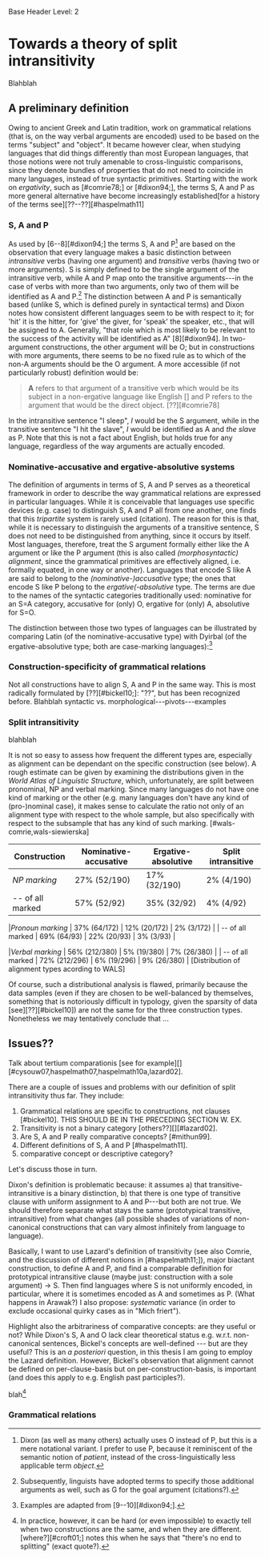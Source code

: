 Base Header Level: 2

# Towards a theory of split intransitivity
Blahblah

## A preliminary definition
Owing to ancient Greek and Latin tradition, work on grammatical relations (that is, on the way verbal arguments are encoded) used to be based on the terms "subject" and "object". It became however clear, when studying languages that did things differently than most European languages, that those notions were not truly amenable to cross-linguistic comparisons, since they denote bundles of properties that do not need to coincide in many languages, instead of true syntactic primitives. Starting with the work on *ergativity*, such as [#comrie78;] or [#dixon94;], the terms S, A and P as more general alternative have become increasingly established[for a history of the terms see\]\[??--??][#haspelmath11]

### S, A and P
As used by [6--8][#dixon94;] the terms S, A and P[^o-vs-p] are based on the observation that every language makes a basic distinction between *intransitive* verbs (having one argument) and *transitive* verbs (having two or more arguments). S is simply defined to be the single argument of the intransitive verb, while A and P map onto the transitive arguments---in the case of verbs with more than two arguments, only two of them will be identified as A and P.[^other-roles] The distinction between A and P is semantically based (unlike S, which is defined purely in syntactical terms) and Dixon notes how consistent different languages seem to be with respect to it; for 'hit' it is the hitter, for 'give' the giver, for 'speak' the speaker, etc., that will be assigned to A. Generally, "that role which is most likely to be relevant to the success of the activity will be identified as A" [8][#dixon94]. In two-argument constructions, the other argument will be O; but in constructions with more arguments, there seems to be no fixed rule as to which of the non-A arguments should be the O argument. A more accessible (if not particularly robust) definition would be:

> **A** refers to that argument of a transitive verb which would be its subject in a non-ergative language like English [<!--\ldots-->] and P refers to the argument that would be the direct object. [??][#comrie78]

In the intransitive sentence "I sleep", *I* would be the S argument, while in the transitive sentence "I hit the slave", *I* would be identified as A and *the slave* as P. Note that this is not a fact about English, but holds true for any language, regardless of the way arguments are actually encoded.

[^o-vs-p]: Dixon (as well as many others) actually uses O instead of P, but this is a mere notational variant. I prefer to use P, because it reminiscent of the semantic notion of *patient*, instead of the cross-linguistically less applicable term *object*.

[^other-roles]: Subsequently, linguists have adopted terms to specify those additional arguments as well, such as G for the goal argument (citations?).

### Nominative-accusative and ergative-absolutive systems
The definition of arguments in terms of S, A and P serves as a theoretical framework in order to describe the way grammatical relations are expressed in particular languages. While it is conceivable that languages use specific devices (e.g. case) to distinguish S, A and P all from one another, one finds that this *tripartite* system is rarely used (citation). The reason for this is that, while it is necessary to distinguish the arguments of a transitive sentence, S does not need to be distinguished from anything, since it occurs by itself. Most languages, therefore, treat the S argument formally either like the A argument or like the P argument (this is also called *(morphosyntactic) alignment*, since the grammatical primitives are effectively aligned, i.e. formally equated, in one way or another). Languages that encode S like A are said to belong to the *(nominative-)accusative* type; the ones that encode S like P belong to the *ergative(-absolutive* type. The terms are due to the names of the syntactic categories traditionally used: nominative for an S=A category, accusative for (only) O, ergative for (only) A, absolutive for S=O.

The distinction between those two types of languages can be illustrated by comparing Latin (of the nominative-accusative type) with Dyirbal (of the ergative-absolutive type; both are case-marking languages):[^latin-dyirbal-exs]

<!--
\begin{examples}
\item
\begin{enumerate}
\item
\glll domin-us veni-t
      master-NOM come-3SG
      S
\glt `The master comes.'
\glend
\item
\glll domin-us serv-um audi-t
      master-NOM slave-ACC hear-3SG
      A P
\glt `The master hears the slave.'
\glend
\end{enumerate}
\item
\begin{enumerate}
\item
\glll \ng{}uma banaga-nyu
      father.ABS return-NONFUT
      S
\glt `Father returned.'
\glend
\item
\glll yabu \ng{}uma-\ng{}u bura-n
      mother.ABS father-ERG see-NONFUT
      P A
\glt `Father saw mother.'
\glend
\end{enumerate}
\end{examples}
-->

[^latin-dyirbal-exs]: Examples are adapted from [9--10][#dixon94;].

### Construction-specificity of grammatical relations
Not all constructions have to align S, A and P in the same way. This is most radically formulated by [??][#bickel10;]: "??", but has been recognized before. Blahblah syntactic vs. morphological---pivots---examples 

### Split intransitivity
blahblah

It is not so easy to assess how frequent the different types are, especially as alignment can be dependant on the specific construction (see below). A rough estimate can be given by examining the distributions given in the *World Atlas of Linguistic Structure*, which, unfortunately, are split between pronominal, NP and verbal marking. Since many languages do not have one kind of marking or the other (e.g. many languages don't have any kind of (pro-)nominal case), it makes sense to calculate the ratio not only of an alignment type with respect to the whole sample, but also specifically with respect to the subsample that has any kind of such marking. [#wals-comrie,wals-siewierska]

|**Construction**  |**Nominative-accusative**|**Ergative-absolutive**|**Split intransitive**|
|------------------|-------------------------|-----------------------|----------------------|
|*NP marking*      | 27% (52/190)            | 17% (32/190)          | 2% (4/190)           |
| -- of all marked | 57% (52/92)             | 35% (32/92)           | 4% (4/92)            |

|*Pronoun marking* | 37% (64/172)            | 12% (20/172)          | 2% (3/172)           |
| -- of all marked | 69% (64/93)             | 22% (20/93)           | 3% (3/93)            |

|*Verbal marking*  | 56% (212/380)           | 5% (19/380)           | 7% (26/380)          |
| -- of all marked | 72% (212/296)           | 6% (19/296)           | 9% (26/380)          |
[Distribution of alignment types acording to WALS]

Of course, such a distributional analysis is flawed, primarily because the data samples (even if they are chosen to be well-balanced by themselves, something that is notoriously difficult in typology, given the sparsity of data [see\]\[??][#bickel10]) are not the same for the three construction types. Nonetheless we may tentatively conclude that ...

## Issues??
Talk about tertium comparationis [see for example\]\[][#cysouw07,haspelmath07,haspelmath10a,lazard02].

There are a couple of issues and problems with our definition of split intransitivity thus far. They include:

1. Grammatical relations are specific to constructions, not clauses [#bickel10]. THIS SHOULD BE IN THE PRECEDING SECTION W. EX.
2. Transitivity is not a binary category [others??\]\[][#lazard02].
3. Are S, A and P really comparative concepts? [#mithun99].
4. Different definitions of S, A and P [#haspelmath11].
5. comparative concept or descriptive category?

Let's discuss those in turn.

Dixon's definition is problematic because: it assumes a) that transitive-intransitive is a binary distinction, b) that there is one type of transitive clause with uniform assignment to A and P---but both are not true. We should therefore separate what stays the same (prototypical transitive, intransitive) from what changes (all possible shades of variations of non-canonical constructions that can vary almost infinitely from language to language).

Basically, I want to use Lazard's definition of transitivity (see also Comrie, and the discussion of different notions in [#haspelmath11;]), major biactant construction, to define A and P, and find a comparable definition for prototypical intransitive clause (maybe just: construction with a sole argument) -> S. Then find languages where S is not uniformly encoded, in particular, where it is sometimes encoded as A and sometimes as P. (What happens in Arawak?) I also propose: *systematic* variance (in order to exclude occasional quirky cases as in "Mich friert").

Highlight also the arbitrariness of comparative concepts: are they useful or not? While Dixon's S, A and O lack clear theoretical status e.g. w.r.t. non-canonical sentences, Bickel's concepts are well-defined --- but are they useful? This is an *a posteriori* question, in this thesis I am going to employ the Lazard definition. However, Bickel's observation that alignment cannot be defined on per-clause-basis but on per-construction-basis, is important (and does this apply to e.g. English past participles?).

blah[^note]

[^note]: In practice, however, it can be hard (or even impossible) to exactly tell when two constructions are the same, and when they are different. [where?][#croft01;] notes this when he says that "there's no end to splitting" (exact quote?).

### Grammatical relations

